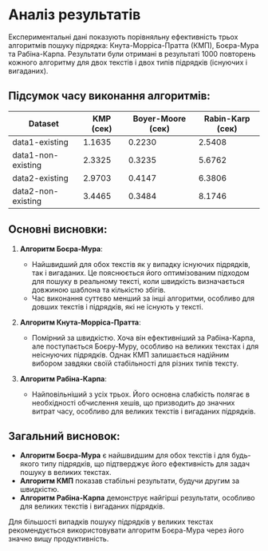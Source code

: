 # Аналіз результатів

Експериментальні дані показують порівняльну ефективність трьох алгоритмів пошуку підрядка: 
Кнута-Морріса-Пратта (КМП), Боєра-Мура та Рабіна-Карпа. 
Результати були отримані в результаті 1000 повторень кожного алгоритму для двох текстів і двох типів підрядків (існуючих і вигаданих).


## Підсумок часу виконання алгоритмів:

| Dataset             | KMP (сек) | Boyer-Moore (сек) | Rabin-Karp (сек) |
|---------------------|-----------|-------------------|------------------|
| data1-existing      | 1.1635    | 0.2230            | 2.5408           |
| data1-non-existing  | 2.3325    | 0.3235            | 5.6762           |
| data2-existing      | 2.9703    | 0.4147            | 6.3806           |
| data2-non-existing  | 3.4465    | 0.3484            | 8.1746           |

## Основні висновки:
1. **Алгоритм Боєра-Мура**:
   - Найшвидший для обох текстів як у випадку існуючих підрядків, так і вигаданих. Це пояснюється його оптимізованим підходом для пошуку в реальному тексті, коли швидкість визначається довжиною шаблона та кількістю збігів.
   - Час виконання суттєво менший за інші алгоритми, особливо для довших текстів і підрядків, які не існують у тексті.

2. **Алгоритм Кнута-Морріса-Пратта**:
   - Помірний за швидкістю. Хоча він ефективніший за Рабіна-Карпа, але поступається Боєру-Муру, особливо на великих текстах і для неіснуючих підрядків. Однак КМП залишається надійним вибором завдяки своїй стабільності для різних типів тексту.

3. **Алгоритм Рабіна-Карпа**:
   - Найповільніший з усіх трьох. Його основна слабкість полягає в необхідності обчислення хешів, що призводить до значних витрат часу, особливо для великих текстів і вигаданих підрядків.
   
## Загальний висновок:
- **Алгоритм Боєра-Мура** є найшвидшим для обох текстів і для будь-якого типу підрядків, що підтверджує його ефективність для задач пошуку в великих текстах.
- **Алгоритм КМП** показав стабільні результати, будучи другим за швидкістю.
- **Алгоритм Рабіна-Карпа** демонструє найгірші результати, особливо для великих текстів і вигаданих підрядків.

Для більшості випадків пошуку підрядків у великих текстах рекомендується використовувати алгоритм Боєра-Мура через його значно вищу продуктивність.